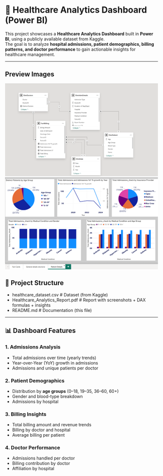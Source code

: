 # 🏥 Healthcare Analytics Dashboard (Power BI)

This project showcases a **Healthcare Analytics Dashboard** built in **Power BI**, using a publicly available dataset from Kaggle.  
The goal is to analyze **hospital admissions, patient demographics, billing patterns, and doctor performance** to gain actionable insights for healthcare management.

---
## Preview Images

![Schema](Schema.png)
![Patient_details](Patient_details.png)

## 📂 Project Structure

- healthcare_dataset.csv # Dataset (from Kaggle)
- Healthcare_Analytics_Report.pdf # Report with screenshots + DAX formulas + insights
- README.md # Documentation (this file)

---

## 📊 Dashboard Features

### 1. Admissions Analysis
- Total admissions over time (yearly trends)  
- Year-over-Year (YoY) growth in admissions  
- Admissions and unique patients per doctor  

### 2. Patient Demographics
- Distribution by **age groups** (0–18, 19–35, 36–60, 60+)  
- Gender and blood-type breakdown  
- Admissions by hospital  

### 3. Billing Insights
- Total billing amount and revenue trends  
- Billing by doctor and hospital  
- Average billing per patient  

### 4. Doctor Performance
- Admissions handled per doctor  
- Billing contribution by doctor  
- Affiliation by hospital  
